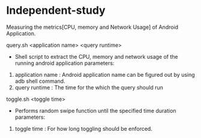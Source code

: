 # Independent-study


Measuring the metrics[CPU, memory and Network Usage] of Android Application.

query.sh \<application name\> \<query runtime\>
  - Shell script to extract the CPU, memory and network usage of the running android application 
  parameters: 
  1. application name : Android application name can be figured out by using adb shell command.
  2. query runtime    : The time for the which the query should run

toggle.sh \<toggle time\>
  - Performs random swipe function until the specified time duration
  parameters:
  1. toggle time      : For how long toggling should be enforced.

